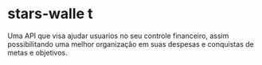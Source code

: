 # stars-walle t

Uma API que visa ajudar usuarios no seu controle financeiro, assim possibilitando uma melhor organização em suas despesas e conquistas de metas e objetivos.
